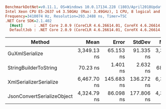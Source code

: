``` ini

BenchmarkDotNet=v0.11.1, OS=Windows 10.0.17134.228 (1803/April2018Update/Redstone4)
Intel Xeon CPU E5-2637 v4 3.50GHz (Max: 3.49GHz), 1 CPU, 8 logical and 4 physical cores
Frequency=3410074 Hz, Resolution=293.2488 ns, Timer=TSC
.NET Core SDK=2.1.402
  [Host]     : .NET Core 2.0.9 (CoreCLR 4.6.26614.01, CoreFX 4.6.26614.01), 64bit RyuJIT
  DefaultJob : .NET Core 2.0.9 (CoreCLR 4.6.26614.01, CoreFX 4.6.26614.01), 64bit RyuJIT


```
|                     Method |        Mean |      Error |     StdDev |      Median | Scaled | ScaledSD |  Gen 0 |  Gen 1 | Allocated |
|--------------------------- |------------:|-----------:|-----------:|------------:|-------:|---------:|-------:|-------:|----------:|
|             GuXmlSerialize | 3,349.13 ns |  65.153 ns |  91.335 ns | 3,374.56 ns |   1.00 |     0.00 | 0.1602 |      - |    1016 B |
|      StringBuilderToString |    70.23 ns |   1.401 ns |   2.632 ns |    68.33 ns |   0.02 |     0.00 | 0.1105 | 0.0002 |     696 B |
|     XmlSerializerSerialize | 6,467.70 ns | 145.683 ns | 136.272 ns | 6,392.63 ns |   1.93 |     0.07 | 0.8774 | 0.0076 |    5544 B |
| JsonConvertSerializeObject | 4,324.79 ns |  86.098 ns | 177.806 ns | 4,390.48 ns |   1.29 |     0.06 | 0.3586 |      - |    2272 B |
